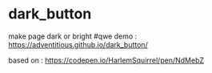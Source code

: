 # dark_button
make page dark or bright
#qwe
demo :
https://adventitious.github.io/dark_button/

based on : 
https://codepen.io/HarlemSquirrel/pen/NdMebZ
